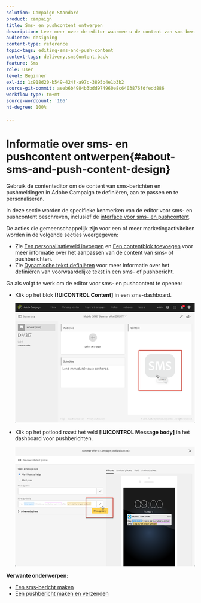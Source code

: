 ```yaml
---
solution: Campaign Standard
product: campaign
title: Sms- en pushcontent ontwerpen
description: Leer meer over de editor waarmee u de content van sms-berichten en pushmeldingen in Adobe Campaign kunt wijzigen.
audience: designing
content-type: reference
topic-tags: editing-sms-and-push-content
context-tags: delivery,smsContent,back
feature: Sms
role: User
level: Beginner
exl-id: 1c918d20-b549-424f-a97c-3895b4e1b3b2
source-git-commit: aeeb6b4984b3bdd974960e8c6403876fdfedd886
workflow-type: tm+mt
source-wordcount: '166'
ht-degree: 100%

---
```


# Informatie over sms- en pushcontent ontwerpen{#about-sms-and-push-content-design}

Gebruik de contenteditor om de content van sms-berichten en pushmeldingen in Adobe Campaign te definiëren, aan te passen en te personaliseren.

In deze sectie worden de specifieke kenmerken van de editor voor sms- en pushcontent beschreven, inclusief de [interface voor sms- en pushcontent](../../channels/using/sms-and-push-content-editor-interface.md).

De acties die gemeenschappelijk zijn voor een of meer marketingactiviteiten worden in de volgende secties weergegeven:

* Zie [Een personalisatieveld invoegen](../../designing/using/personalization.md#inserting-a-personalization-field) en [Een contentblok toevoegen](../../designing/using/personalization.md#adding-a-content-block) voor meer informatie over het aanpassen van de content van sms- of pushberichten.
* Zie [Dynamische tekst definiëren](../../channels/using/defining-dynamic-text.md) voor meer informatie over het definiëren van voorwaardelijke tekst in een sms- of pushbericht.

Ga als volgt te werk om de editor voor sms- en pushcontent te openen:

* Klik op het blok **[!UICONTROL Content]** in een sms-dashboard.

   ![](assets/des_sms_content.png)

* Klik op het potlood naast het veld **[!UICONTROL Message body]** in het dashboard voor pushberichten.

   ![](assets/des_push_body.png)

**Verwante onderwerpen:**

* [Een sms-bericht maken](../../channels/using/creating-an-sms-message.md)
* [Een pushbericht maken en verzenden](../../channels/using/preparing-and-sending-a-push-notification.md)
